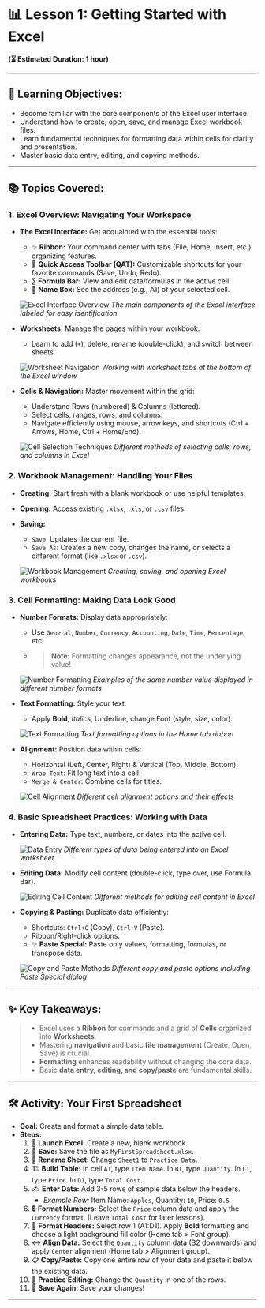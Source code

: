 # 📊 Lesson 1: Getting Started with Excel

**(⏳ Estimated Duration: 1 hour)**

---

## 🎯 Learning Objectives:

*   Become familiar with the core components of the Excel user interface.
*   Understand how to create, open, save, and manage Excel workbook files.
*   Learn fundamental techniques for formatting data within cells for clarity and presentation.
*   Master basic data entry, editing, and copying methods.

---

## 📚 Topics Covered:

### 1. Excel Overview: Navigating Your Workspace

*   **The Excel Interface:** Get acquainted with the essential tools:
    *   ✨ **Ribbon:** Your command center with tabs (File, Home, Insert, etc.) organizing features.
    *   🔧 **Quick Access Toolbar (QAT):** Customizable shortcuts for your favorite commands (Save, Undo, Redo).
    *   ∑ **Formula Bar:** View and edit data/formulas in the active cell.
    *   📍 **Name Box:** See the address (e.g., A1) of your selected cell.

    ![Excel Interface Overview](./Images/Lesson1/excel_interface.png)
    *The main components of the Excel interface labeled for easy identification*

*   **Worksheets:** Manage the pages within your workbook:
    *   Learn to add (`+`), delete, rename (double-click), and switch between sheets.

    ![Worksheet Navigation](./Images/Lesson1/worksheet_tabs.png)
    *Working with worksheet tabs at the bottom of the Excel window*

*   **Cells & Navigation:** Master movement within the grid:
    *   Understand Rows (numbered) & Columns (lettered).
    *   Select cells, ranges, rows, and columns.
    *   Navigate efficiently using mouse, arrow keys, and shortcuts (Ctrl + Arrows, Home, Ctrl + Home/End).

    ![Cell Selection Techniques](./Images/Lesson1/cell_selection.png)
    *Different methods of selecting cells, rows, and columns in Excel*

### 2. Workbook Management: Handling Your Files

*   **Creating:** Start fresh with a blank workbook or use helpful templates.
*   **Opening:** Access existing `.xlsx`, `.xls`, or `.csv` files.
*   **Saving:**
    *   `Save`: Updates the current file.
    *   `Save As`: Creates a new copy, changes the name, or selects a different format (like `.xlsx` or `.csv`).

    ![Workbook Management](./Images/Lesson1/workbook_management.png)
    *Creating, saving, and opening Excel workbooks*

### 3. Cell Formatting: Making Data Look Good

*   **Number Formats:** Display data appropriately:
    *   Use `General`, `Number`, `Currency`, `Accounting`, `Date`, `Time`, `Percentage`, etc.
    *   > **Note:** Formatting changes appearance, not the underlying value!

    ![Number Formatting](./Images/Lesson1/number_formats.png)
    *Examples of the same number value displayed in different number formats*

*   **Text Formatting:** Style your text:
    *   Apply **Bold**, *Italics*, Underline, change Font (style, size, color).

    ![Text Formatting](./Images/Lesson1/text_formatting.png)
    *Text formatting options in the Home tab ribbon*

*   **Alignment:** Position data within cells:
    *   Horizontal (Left, Center, Right) & Vertical (Top, Middle, Bottom).
    *   `Wrap Text`: Fit long text into a cell.
    *   `Merge & Center`: Combine cells for titles.

    ![Cell Alignment](./Images/Lesson1/cell_alignment.png)
    *Different cell alignment options and their effects*

### 4. Basic Spreadsheet Practices: Working with Data

*   **Entering Data:** Type text, numbers, or dates into the active cell.

    ![Data Entry](./Images/Lesson1/data_entry.png)
    *Different types of data being entered into an Excel worksheet*

*   **Editing Data:** Modify cell content (double-click, type over, use Formula Bar).

    ![Editing Cell Content](./Images/Lesson1/editing_data.png)
    *Different methods for editing cell content in Excel*

*   **Copying & Pasting:** Duplicate data efficiently:
    *   Shortcuts: `Ctrl+C` (Copy), `Ctrl+V` (Paste).
    *   Ribbon/Right-click options.
    *   ✨ **Paste Special:** Paste only values, formatting, formulas, or transpose data.

    ![Copy and Paste Methods](./Images/Lesson1/copy_paste.png)
    *Different copy and paste options including Paste Special dialog*

---

## ✨ Key Takeaways:

> *   Excel uses a **Ribbon** for commands and a grid of **Cells** organized into **Worksheets**.
> *   Mastering **navigation** and basic **file management** (Create, Open, Save) is crucial.
> *   **Formatting** enhances readability without changing the core data.
> *   Basic **data entry, editing, and copy/paste** are fundamental skills.

---

## 🛠️ Activity: Your First Spreadsheet

*   **Goal:** Create and format a simple data table.
*   **Steps:**
    1.  🚀 **Launch Excel:** Create a new, blank workbook.
    2.  💾 **Save:** Save the file as `MyFirstSpreadsheet.xlsx`.
    3.  📝 **Rename Sheet:** Change `Sheet1` to `Practice Data`.
    4.  🏗️ **Build Table:** In cell `A1`, type `Item Name`. In `B1`, type `Quantity`. In `C1`, type `Price`. In `D1`, type `Total Cost`.
    5.  ✍️ **Enter Data:** Add 3-5 rows of sample data below the headers.
        *   *Example Row:* Item Name: `Apples`, Quantity: `10`, Price: `0.5`
    6.  💲 **Format Numbers:** Select the `Price` column data and apply the `Currency` format. (Leave `Total Cost` for later lessons).
    7.  🎨 **Format Headers:** Select row 1 (A1:D1). Apply **Bold** formatting and choose a light background fill color (Home tab > Font group).
    8.  ↔️ **Align Data:** Select the `Quantity` column data (B2 downwards) and apply `Center` alignment (Home tab > Alignment group).
    9.  📋 **Copy/Paste:** Copy one entire row of your data and paste it below the existing data.
    10. 🔄 **Practice Editing:** Change the `Quantity` in one of the rows.
    11. 💾 **Save Again:** Save your changes!

---
